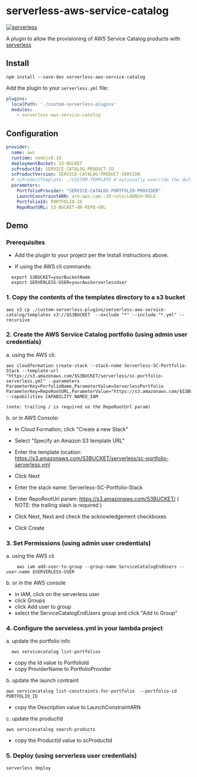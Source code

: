# serverless-aws-service-catalog
[![serverless](http://public.serverless.com/badges/v3.svg)](http://www.serverless.com)

A plugin to allow the provisioning of AWS Service Catalog products with [serverless](http://www.serverless.com)


## Install

`npm install --save-dev serverless-aws-service-catalog`

Add the plugin to your `serverless.yml` file:

```yaml
plugins:
  localPath: './custom-serverless-plugins'
  modules:
    - serverless-aws-service-catalog
```

## Configuration
```yaml
provider:
  name: aws
  runtime: nodejs8.10
  deploymentBucket: S3-BUCKET
  scProductId: SERVICE-CATALOG-PRODUCT-ID
  scProductVersion: SERVICE-CATALOG-PRODUCT-VERSION
  # scProductTemplate: ./CUSTOM-TEMPLATE # optionally override the default template
  parameters:
    PortfolioProvider: "SERVICE-CATALOG-PORTFOLIO-PROVIDER"
    LaunchConstraintARN: arn:aws:iam::ID:role/LAUNCH-ROLE
    PortfolioId: PORTFOLIO-ID
    RepoRootURL: S3-BUCKET-OR-REPO-URL
```


## Demo

### Prerequisites

 - Add the plugin to your project per the Install instructions above.

 - If using the AWS cli commands:
```shell
  export S3BUCKET=yourBucketName
  export SERVERLESS-USER=yourAwsServerlessUser
```

### 1. Copy the contents of the templates directory to a s3 bucket

```shell
aws s3 cp ./custom-serverless-plugins/serverless-aws-service-catalog/templates s3://$S3BUCKET  --exclude "*" --include "*.yml" --recursive 
```

### 2. Create the AWS Service Catalog portfolio (using admin user credentials)

  a. using the AWS cli:

  ```shell
  aws cloudformation create-stack --stack-name Serverless-SC-Portfolio-Stack --template-url "https://s3.amazonaws.com/$S3BUCKET/serverless/sc-portfolio-serverless.yml" --parameters ParameterKey=PorfolioName,ParameterValue=ServerlessPortfolio ParameterKey=RepoRootURL,ParameterValue="https://s3.amazonaws.com/$S3BUCKET/" --capabilities CAPABILITY_NAMED_IAM
  ```    
    (note: trailing / is required on the RepoRootUrl param)

  b. or in AWS Console:
  
  - In Cloud Formation, click "Create a new Stack"

  - Select "Specify an Amazon S3 template URL"

  - Enter the template location: https://s3.amazonaws.com/S3BUCKET/serverless/sc-portfolio-serverless.yml

  - Click Next

  - Enter the stack name: Serverless-SC-Portfolio-Stack

  - Enter RepoRootUrl param: https://s3.amazonaws.com/S3BUCKET/ ( NOTE: the trailing slash is required )

  - Click Next, Next and check the acknowledgement checkboxes

  - Click Create

### 3. Set Permissions (using admin user credentials)
  a. using the AWS cli

  ```shell
      aws iam add-user-to-group --group-name ServiceCatalogEndUsers --user-name $SERVERLESS-USER
  ``` 
  
  b. or in the AWS console
   - in IAM, click on the serverless user
   - click Groups
   - click Add user to group
   - select the ServiceCatalogEndUsers group and click "Add to Group"

### 4. Configure the serveless.yml in your lambda project

a. update the portfolio info
```shell 
  aws servicecatalog list-portfolios 
```
  - copy the Id value to PortfolioId
  - copy ProviderName to PortfolioProvider

 b. update the launch contraint
```shell
aws servicecatalog list-constraints-for-portfolio  --portfolio-id PORTFOLIO_ID  
```
  - copy the Description value to LaunchConstraintARN

c. update the productId
```
aws servicecatalog search-products
``` 
  - copy the ProductId value to scProductId

### 5. Deploy (using serverless user credentials)

```shell
serverless deploy
```